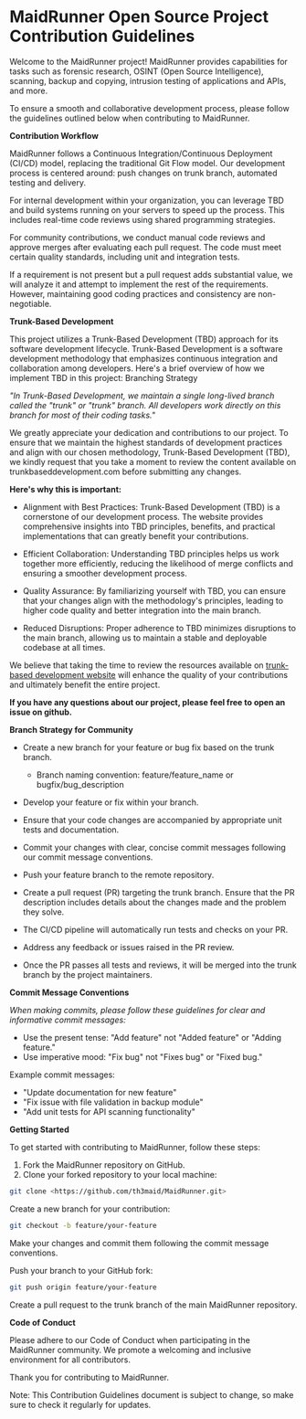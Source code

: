 # MaidRunner Open Source Project Contribution Guidelines

Welcome to the MaidRunner project! MaidRunner provides capabilities for tasks such as forensic research, OSINT (Open Source Intelligence), scanning, backup and copying, intrusion testing of applications and APIs, and more. 

To ensure a smooth and collaborative development process, please follow the guidelines outlined below when contributing to MaidRunner.

**Contribution Workflow**

MaidRunner follows a Continuous Integration/Continuous Deployment (CI/CD) model, replacing the traditional Git Flow model. Our development process is centered around: push changes on trunk branch, automated testing and delivery.

For internal development within your organization, you can leverage TBD and build systems running on your servers to speed up the process. This includes real-time code reviews using shared programming strategies.

For community contributions, we conduct manual code reviews and approve merges after evaluating each pull request. The code must meet certain quality standards, including unit and integration tests. 

If a requirement is not present but a pull request adds substantial value, we will analyze it and attempt to implement the rest of the requirements. However, maintaining good coding practices and consistency are non-negotiable. 

**Trunk-Based Development**

This project utilizes a Trunk-Based Development (TBD) approach for its software development lifecycle. Trunk-Based Development is a software development methodology that emphasizes continuous integration and collaboration among developers. Here's a brief overview of how we implement TBD in this project:
Branching Strategy

*"In Trunk-Based Development, we maintain a single long-lived branch called the "trunk" or "trunk" branch. All developers work directly on this branch for most of their coding tasks."*

We greatly appreciate your dedication and contributions to our project. To ensure that we maintain the highest standards of development practices and align with our chosen methodology, Trunk-Based Development (TBD), we kindly request that you take a moment to review the content available on trunkbaseddevelopment.com before submitting any changes.

**Here's why this is important:**

- Alignment with Best Practices: Trunk-Based Development (TBD) is a cornerstone of our development process. The website provides comprehensive insights into TBD principles, benefits, and practical implementations that can greatly benefit your contributions.

- Efficient Collaboration: Understanding TBD principles helps us work together more efficiently, reducing the likelihood of merge conflicts and ensuring a smoother development process.

- Quality Assurance: By familiarizing yourself with TBD, you can ensure that your changes align with the methodology's principles, leading to higher code quality and better integration into the main branch.

- Reduced Disruptions: Proper adherence to TBD minimizes disruptions to the main branch, allowing us to maintain a stable and deployable codebase at all times.

We believe that taking the time to review the resources available on 
<a href="http://trunkbaseddevelopment.com">trunk-based development website</a> will enhance the quality of your contributions and ultimately benefit the entire project.

**If you have any questions about our project, please feel free to open an issue on github.**

**Branch Strategy for Community**

- Create a new branch for your feature or bug fix based on the trunk branch.

  - Branch naming convention: feature/feature_name or bugfix/bug_description

- Develop your feature or fix within your branch.

- Ensure that your code changes are accompanied by appropriate unit tests and documentation.

- Commit your changes with clear, concise commit messages following our commit message conventions.

- Push your feature branch to the remote repository.

- Create a pull request (PR) targeting the trunk branch.
        Ensure that the PR description includes details about the changes made and the problem they solve.

- The CI/CD pipeline will automatically run tests and checks on your PR.

- Address any feedback or issues raised in the PR review.

- Once the PR passes all tests and reviews, it will be merged into the trunk branch by the project maintainers.

**Commit Message Conventions**

*When making commits, please follow these guidelines for clear and informative commit messages:*

- Use the present tense: "Add feature" not "Added feature" or "Adding feature."
- Use imperative mood: "Fix bug" not "Fixes bug" or "Fixed bug."

Example commit messages:

- "Update documentation for new feature"
- "Fix issue with file validation in backup module"
- "Add unit tests for API scanning functionality"

**Getting Started**

To get started with contributing to MaidRunner, follow these steps:

1. Fork the MaidRunner repository on GitHub.
2. Clone your forked repository to your local machine:

``` bash
git clone <https://github.com/th3maid/MaidRunner.git>
```

Create a new branch for your contribution:

``` bash
git checkout -b feature/your-feature
```

Make your changes and commit them following the commit message conventions.

Push your branch to your GitHub fork:

``` bash
git push origin feature/your-feature
```

Create a pull request to the trunk branch of the main MaidRunner repository.

**Code of Conduct**

Please adhere to our Code of Conduct when participating in the MaidRunner community. We promote a welcoming and inclusive environment for all contributors.

Thank you for contributing to MaidRunner.

Note: This Contribution Guidelines document is subject to change, so make sure to check it regularly for updates.

